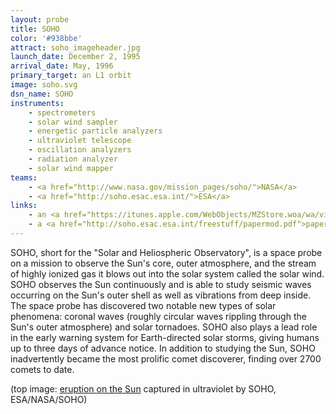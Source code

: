```yaml
---
layout: probe
title: SOHO
color: '#938bbe'
attract: soho_imageheader.jpg
launch_date: December 2, 1995
arrival_date: May, 1996
primary_target: an L1 orbit
image: soho.svg
dsn_name: SOHO
instruments:
    - spectrometers
    - solar wind sampler
    - energetic particle analyzers
    - ultraviolet telescope
    - oscillation analyzers
    - radiation analyzer
    - solar wind mapper
teams:
    - <a href="http://www.nasa.gov/mission_pages/soho/">NASA</a>
    - <a href="http://soho.esac.esa.int/">ESA</a>
links:
    - an <a href="https://itunes.apple.com/WebObjects/MZStore.woa/wa/viewSoftware?id=356679615&mt=8">iPhone app</a> that displays the latest images taken by SOHO
    - a <a href="http://soho.esac.esa.int/freestuff/papermod.pdf">paper model</a> of the spacecraft
---
```

SOHO, short for the "Solar and Heliospheric Observatory", is a space probe on a mission to observe the Sun's core, outer atmosphere, and the stream of highly ionized gas it blows out into the solar system called the solar wind. SOHO observes the Sun continuously and is able to study seismic waves occurring on the Sun's outer shell as well as vibrations from deep inside. The space probe has discovered two notable new types of solar phenomena: coronal waves (roughly circular waves rippling through the Sun's outer atmosphere) and solar tornadoes. SOHO also plays a lead role in the early warning system for Earth-directed solar storms, giving humans up to three days of advance notice. In addition to studying the Sun, SOHO inadvertently became the most prolific comet discoverer, finding over 2700 comets to date.

<div class="caption">(top image: <a href="http://photojournal.jpl.nasa.gov/catalog/PIA03149">eruption on the Sun</a> captured in ultraviolet by SOHO, ESA/NASA/SOHO)</div>